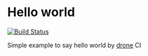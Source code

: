 Hello world
===================

[![Build Status](https://drone.markchen.cc/api/badges/mark86092/drone-hello-world/status.svg)](https://drone.markchen.cc/mark86092/drone-hello-world)

Simple example to say hello world by [drone](https://drone.io/) CI
